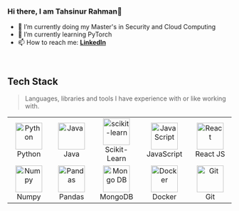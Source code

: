 ### Hi there, I am Tahsinur Rahman👋

- 🔭 I’m currently doing my Master's in Security and Cloud Computing
- 🌱 I’m currently learning PyTorch
- 📫 How to reach me: **[LinkedIn]**

<br>

<h2 align="left">Tech Stack</h2>

> Languages, libraries and tools I have experience with or like working with.

<table align="center">
  <tr>
    <td align="center" width="120">
      <a href="#">
        <img src="https://upload.wikimedia.org/wikipedia/commons/thumb/c/c3/Python-logo-notext.svg/1200px-Python-logo-notext.svg.png" width="60" height="60" alt="Python" />
      </a>
      <br>Python
    </td>
    <td align="center" width="120">
      <a href="#">
        <img src="https://upload.wikimedia.org/wikipedia/en/thumb/3/30/Java_programming_language_logo.svg/182px-Java_programming_language_logo.svg.png" width="60" height="60" alt="Java" />
      </a>
      <br>Java
    </td>
    <td align="center" width="120">
      <a href="#">
        <img src="https://upload.wikimedia.org/wikipedia/commons/thumb/0/05/Scikit_learn_logo_small.svg/330px-Scikit_learn_logo_small.svg.png" width="60" height="60" alt="scikit-learn" />
      </a>
      <br>Scikit-Learn
    </td>
    <td align="center" width="96">
      <a href="#">
        <img src="https://upload.wikimedia.org/wikipedia/commons/thumb/6/6a/JavaScript-logo.png/900px-JavaScript-logo.png" width="60" height="60" alt="JavaScript" />
      </a>
      <br>JavaScript
    </td>
    <td align="center" width="120">
      <a href="#">
        <img src="https://brandlogos.net/wp-content/uploads/2020/09/react-logo.png" width="60" height="60"" alt="React" />
      </a>
      <br>React JS
    </td>
 </tr>          
 <tr>                                                                                                                  
    <td align="center" width="120">
      <a href="#">
        <img src="https://upload.wikimedia.org/wikipedia/commons/thumb/3/31/NumPy_logo_2020.svg/330px-NumPy_logo_2020.svg.png" width="60" height="60" alt="Numpy" />
      </a>
      <br>Numpy
    </td>
    <td align="center" width="120">
      <a href="#">
        <img src="https://upload.wikimedia.org/wikipedia/commons/thumb/e/ed/Pandas_logo.svg/450px-Pandas_logo.svg.png" width="60" height="60" alt="Pandas" />
      </a>
      <br>Pandas
    </td>
     <td align="center" width="120"> 
      <a href="#" >
        <img src="https://i.ibb.co/QXHcMvM/58481021cef1014c0b5e494b.png" width="60" height="60" alt="Mongo DB" />
      </a>
      <br>MongoDB
    </td>
    <td align="center" width="120"> 
      <a href="#" >
        <img src="https://upload.wikimedia.org/wikipedia/commons/thumb/4/4e/Docker_%28container_engine%29_logo.svg/330px-Docker_%28container_engine%29_logo.svg.png" width="60" height="60" alt="Docker" />
      </a>
      <br>Docker
    </td>    
    <td align="center" width="120"> 
      <a href="#" >
        <img src="https://upload.wikimedia.org/wikipedia/commons/thumb/e/e0/Git-logo.svg/768px-Git-logo.svg.png" width="60" height="60" alt="Git" />
      </a>
      <br>Git
    </td>  
  </tr>
</table>


[linkedin]: https://www.linkedin.com/in/tahsin5 "LinkedIn"
